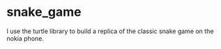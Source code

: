 # snake_game
I use the turtle library to build a replica of the classic snake game on the nokia phone.
